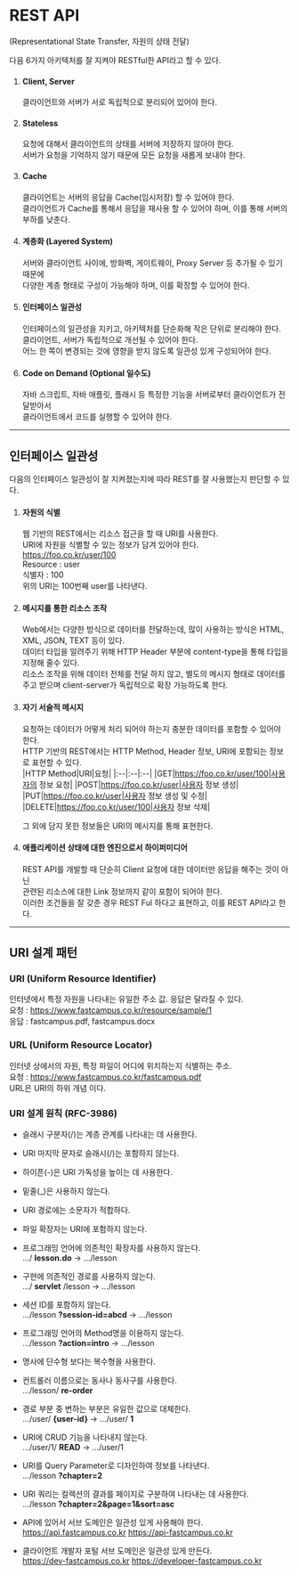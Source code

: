 # REST API
(Representational State Transfer, 자원의 상태 전달)

다음 6가지 아키텍처를 잘 지켜야 RESTful한 API라고 할 수 있다.
1. #### Client, Server<br>
    클라이언트와 서버가 서로 독립적으로 분리되어 있어야 한다.

2. #### Stateless<br>
    요청에 대해서 클라이언트의 상태를 서버에 저장하지 않아야 한다.<br>
서버가 요청을 기억하지 않기 때문에 모든 요청을 새롭게 보내야 한다.

3. #### Cache<br>
    클라이언트는 서버의 응답을 Cache(임시저장) 할 수 있어야 한다.<br>
클라이언트가 Cache를 통해서 응답을 재사용 할 수 있어야 하며, 이를 통해 서버의 부하를 낮춘다.

4. #### 계층화 (Layered System)<br>
    서버와 클라이언트 사이에, 방화벽, 게이트웨이, Proxy Server 등 추가될 수 있기 때문에<br>
다양한 계층 형태로 구성이 가능해야 하며, 이를 확장할 수 있어야 한다.

5. #### 인터페이스 일관성<br>
    인터페이스의 일관성을 지키고, 아키텍처를 단순화해 작은 단위로 분리해야 한다.<br>
클라이언트, 서버가 독립적으로 개선될 수 있어야 한다.<br>
어느 한 쪽이 변경되는 것에 영향을 받지 않도록 일관성 있게 구성되어야 한다.

6. #### Code on Demand (Optional 일수도)<br>
    자바 스크립트, 자바 애플릿, 플래시 등 특정한 기능을 서버로부터 클라이언트가 전달받아서<br>
클라이언트에서 코드를 실행할 수 있어야 한다.

<hr>

## 인터페이스 일관성
다음의 인터페이스 일관성이 잘 지켜졌는지에 따라 REST를 잘 사용했는지 판단할 수 있다.
1. #### 자원의 식별
    웹 기반의 REST에서는 리소스 접근을 할 때 URI를 사용한다.<br>
    URI에 자원을 식별할 수 있는 정보가 담겨 있어야 한다.<br>
    https://foo.co.kr/user/100<br>
    Resource : user<br>
    식별자 : 100<br>
    위의 URI는 100번째 user를 나타낸다.

2. #### 메시지를 통한 리소스 조작
    Web에서는 다양한 방식으로 데이터를 전달하는데, 많이 사용하는 방식은 HTML, XML, JSON, TEXT 등이 있다.<br>
    데이터 타입을 알려주기 위해 HTTP Header 부분에 content-type을 통해 타입을 지정해 줄수 있다.<br>
    리소스 조작을 위해 데이터 전체를 전달 하지 않고, 별도의 메시지 형태로 데이터를 주고 받으며 client-server가 독립적으로 확장 가능하도록 한다.

3. #### 자기 서술적 메시지
    요청하는 데이터가 어떻게 처리 되어야 하는지 충분한 데이터를 포함할 수 있어야 한다.<br>
    HTTP 기반의 REST에서는 HTTP Method, Header 정보, URI에 포함되는 정보로 표현할 수 있다.<br>
    |HTTP Method|URI|요청|
    |:--|:--|:--|
    |GET|https://foo.co.kr/user/100|사용자의 정보 요청|
    |POST|https://foo.co.kr/user|사용자 정보 생성|
    |PUT|https://foo.co.kr/user|사용자 정보 생성 및 수정|
    |DELETE|https://foo.co.kr/user/100|사용자 정보 삭제|
    
    그 외에 담지 못한 정보들은 URI의 메시지를 통해 표현한다.

4. #### 애플리케이션 상태에 대한 엔진으로서 하이퍼미디어
    REST API를 개발할 때 단순히 Client 요청에 대한 데이터만 응답을 해주는 것이 아닌<br>
    관련된 리소스에 대한 Link 정보까지 같이 포함이 되어야 한다.<br>
    이러한 조건들을 잘 갖춘 경우 REST Ful 하다고 표현하고, 이를 REST API라고 한다.

<hr>

## URI 설계 패턴
### URI (Uniform Resource Identifier)
인터넷에서 특정 자원을 나타내는 유일한 주소 값. 응답은 달라질 수 있다.<br>
요청 : https://www.fastcampus.co.kr/resource/sample/1<br>
응답 : fastcampus.pdf, fastcampus.docx

### URL (Uniform Resource Locator)
인터넷 상에서의 자원, 특정 파일이 어디에 위치하는지 식별하는 주소.<br>
요청 : https://www.fastcampus.co.kr/fastcampus.pdf<br>
URL은 URI의 하위 개념 이다.

### URI 설계 원칙 (RFC-3986)
- 슬래시 구분자(/)는 계층 관계를 나타내는 데 사용한다.<br>
- URI 마지막 문자로 슬래시(/)는 포함하지 않는다.<br>
- 하이픈(-)은 URI 가독성을 높이는 데 사용한다.<br>
- 밑줄(_)은 사용하지 않는다.<br>
- URI 경로에는 소문자가 적합하다.<br>
- 파일 확장자는 URI에 포함하지 않는다.<br>
- 프로그래밍 언어에 의존적인 확장자를 사용하지 않는다.<br>
    .../ **lesson.do** -> .../lesson
    
- 구현에 의존적인 경로를 사용하지 않는다.<br>
    .../ **servlet** /lesson -> .../lesson

- 세션 ID를 포함하지 않는다.<br>
    .../lesson **?session-id=abcd** -> .../lesson
    
- 프로그래밍 언어의 Method명을 이용하지 않는다.<br>
    .../lesson **?action=intro** -> .../lesson

- 명사에 단수형 보다는 복수형을 사용한다.<br>

- 컨트롤러 이름으로는 동사나 동사구를 사용한다.<br>
  .../lesson/ **re-order**
  
- 경로 부분 중 변하는 부분은 유일한 값으로 대체한다.<br>
    .../user/ **{user-id}** -> .../user/ **1**
    
- URI에 CRUD 기능을 나타내지 않는다.<br>
    .../user/1/ **READ** -> .../user/1
    
- URI를 Query Parameter로 디자인하여 정보를 나타낸다.<br>
    .../lesson **?chapter=2**
    
- URI 쿼리는 컬렉션의 결과를 페이지로 구분하여 나타내는 데 사용한다.<br>
    .../lesson **?chapter=2&page=1&sort=asc**
    
- API에 있어서 서브 도메인은 일관성 있게 사용해야 한다.<br>
    https://api.fastcampus.co.kr
    https://api-fastcampus.co.kr

- 클라이언트 개발자 포털 서브 도메인은 일관성 있게 만든다.<br>
    https://dev-fastcampus.co.kr
    https://developer-fastcampus.co.kr
